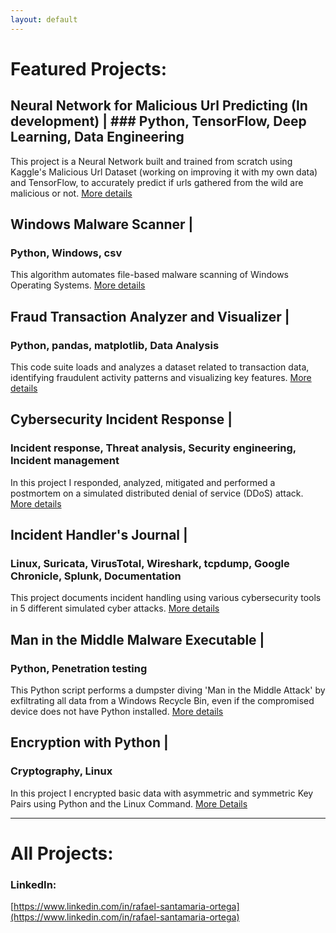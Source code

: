 ```yaml
---
layout: default
---
```

# Featured Projects:

## Neural Network for Malicious Url Predicting (In development) | ### Python, TensorFlow, Deep Learning, Data Engineering

This project is a Neural Network built and trained from scratch using Kaggle's Malicious Url Dataset (working on improving it with my own data) and TensorFlow, to accurately predict if urls gathered from the wild are malicious or not. [More details](./nn_malicious_url_pred.md)

## Windows Malware Scanner | 
### Python, Windows, csv

This algorithm automates file-based malware scanning of Windows Operating Systems. [More details](./malware_scanner.md)

## Fraud Transaction Analyzer and Visualizer | 
### Python, pandas, matplotlib, Data Analysis

This code suite loads and analyzes a dataset related to transaction data, identifying fraudulent activity patterns and visualizing key features. [More details](./fraud_analyzer_visualizer.md)

## Cybersecurity Incident Response | 
### Incident response, Threat analysis, Security engineering, Incident management

In this project I responded, analyzed, mitigated and performed a postmortem on a simulated distributed denial of service (DDoS) attack. [More details](./cyber_incident_response.md)

## Incident Handler's Journal | 
### Linux, Suricata, VirusTotal, Wireshark, tcpdump, Google Chronicle, Splunk, Documentation

This project documents incident handling using various cybersecurity tools in 5 different simulated cyber attacks. [More details](./incident_handler_journal.md)

## Man in the Middle Malware Executable | 
### Python, Penetration testing

This Python script performs a dumpster diving 'Man in the Middle Attack' by exfiltrating all data from a Windows Recycle Bin, even if the compromised device does not have Python installed. [More details](./dumpster_diving.md)

## Encryption with Python | 
### Cryptography, Linux

In this project I encrypted basic data with asymmetric and symmetric Key Pairs using Python and the Linux Command. [More Details](./encrypt_python)

------------------------------------------------------------------------------------------------------------------------------------------------------------------------------------------------------------------------------

# All Projects: 



### LinkedIn: 
[https://www.linkedin.com/in/rafael-santamaria-ortega](https://www.linkedin.com/in/rafael-santamaria-ortega)
